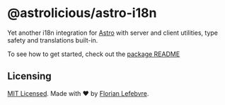 # @astrolicious/astro-i18n

Yet another i18n integration for [Astro](https://astro.build/) with server and client utilities, type safety and translations built-in.

To see how to get started, check out the [package README](./package/README.md)

## Licensing

[MIT Licensed](./LICENSE). Made with ❤️ by [Florian Lefebvre](https://github.com/florian-lefebvre).
